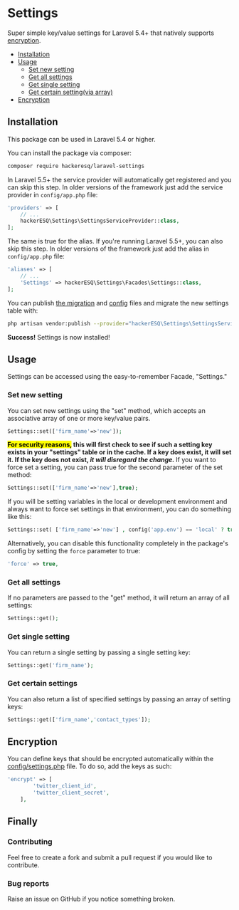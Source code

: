 # Settings
Super simple key/value settings for Laravel 5.4+ that natively supports [encryption](#encryption).

* [Installation](#installation)
* [Usage](#usage)
  * [Set new setting](#set-new-setting)
  * [Get all settings](#get-all-settings)
  * [Get single setting](#get-single-setting)
  * [Get certain setting(via array)](#get-certain-settings)
* [Encryption](#encryption)
  
  
## Installation
This package can be used in Laravel 5.4 or higher.

You can install the package via composer:

``` bash
composer require hackeresq/laravel-settings
```

In Laravel 5.5+ the service provider will automatically get registered and you can skip this step. In older versions of the framework just add the service provider in `config/app.php` file:

```php
'providers' => [
    // ...
    hackerESQ\Settings\SettingsServiceProvider::class,
];
```
The same is true for the alias. If you're running Laravel 5.5+, you can also skip this step. In older versions of the framework just add the alias in `config/app.php` file:

```php
'aliases' => [
    // ...
    'Settings' => hackerESQ\Settings\Facades\Settings::class,
];
```

You can publish [the migration](https://github.com/hackerESQ/settings/blob/master/database/migrations/create_settings_table.php) and [config](https://github.com/hackerESQ/settings/blob/master/config/settings.php) files and migrate the new settings table with:

```bash
php artisan vendor:publish --provider="hackerESQ\Settings\SettingsServiceProvider" && php artisan migrate
```

<b>Success!</b> Settings is now installed!

## Usage

Settings can be accessed using the easy-to-remember Facade, "Settings."

### Set new setting
You can set new settings using the "set" method, which accepts an associative array of one or more key/value pairs.

```php
Settings::set(['firm_name'=>'new']);
```

<b><mark>For security reasons,</mark> this will first check to see if such a setting key exists in your "settings" table or in the cache. If a key does exist, it will set it. If the key does not exist, <i>it will disregard the change.</i> </b> If you want to force set a setting, you can pass true for the second parameter of the set method:

```php
Settings::set(['firm_name'=>'new'],true);
```

If you will be setting variables in the local or development environment and always want to force set settings in that environment, you can do something like this:

```php
Settings::set( ['firm_name'=>'new'] , config('app.env') == 'local' ? true : false );
```

Alternatively, you can disable this functionality completely in the package's config by setting the `force` parameter to true:

```php
'force' => true,    
```

### Get all settings
If no parameters are passed to the "get" method, it will return an array of all settings:

```php
Settings::get();
```

### Get single setting
You can return a single setting by passing a single setting key:

```php
Settings::get('firm_name');
```

### Get certain settings
You can also return a list of specified settings by passing an array of setting keys:

```php
Settings::get(['firm_name','contact_types']);
```

## Encryption

You can define keys that should be encrypted automatically within the [config/settings.php](https://github.com/hackerESQ/settings/blob/master/config/settings.php) file. To do so, add the keys as such:

```php
'encrypt' => [
        'twitter_client_id',
        'twitter_client_secret',
    ],
```

## Finally

### Contributing
Feel free to create a fork and submit a pull request if you would like to contribute.

### Bug reports
Raise an issue on GitHub if you notice something broken.

